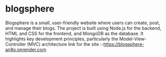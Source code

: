 # blogsphere
Blogsphere is a small, user-friendly website where users can create, post, and manage their blogs. The project is built using Node.js for the backend, HTML and CSS for the frontend, and MongoDB as the database. It highlights key development principles, particularly the Model-View-Controller (MVC) architecture
link for the site :-https://blogsphere-an8o.onrender.com